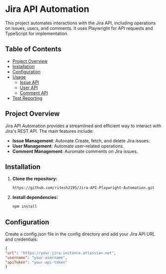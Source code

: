 # Jira API Automation

This project automates interactions with the Jira API, including operations on issues, users, and comments. It uses Playwright for API requests and TypeScript for implementation.

## Table of Contents

- [Project Overview](#project-overview)
- [Installation](#installation)
- [Configuration](#configuration)
- [Usage](#usage)
  - [Issue API](#issue-api)
  - [User API](#user-api)
  - [Comment API](#comment-api)
- [Test Reporting](#test-reporting)
## Project Overview

Jira API Automation provides a streamlined and efficient way to interact with Jira's REST API. The main features include:

- **Issue Management**: Autonate Create, fetch, and delete Jira issues.
- **User Management**: Automate user-related operations.
- **Comment Management**: Auromate comments on Jira issues.

## Installation

1. **Clone the repository:**

   ```bash
   https://github.com/ritesh2195/Jira-API-Playwright-Automation.git
2. **Install dependencies:**

   ```bash
   npm install
 ## Configuration
  Create a config.json file in the config directory and add your Jira API URL and credentials:
  ```json
{
  "url": "https://your-jira-instance.atlassian.net",
  "username": "your-username",
  "apiToken": "your-api-token"
}
